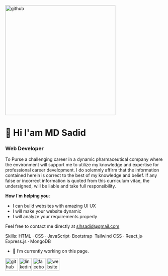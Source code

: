 <img src='https://camo.githubusercontent.com/5e3babfce4609dcd669a8f2a6d37b47c85486729942c57c5afbfc715f0b5dff7/68747470733a2f2f7777772e6469676974616c736f6c7574696f6e73657276696365732e636f6d2f696d672f73657276696365732f776562253230646576656c6f706d656e742e676966' alt='github' height='350'>


# 👋 Hi I'am MD Sadid
### Web Developer


To Purse a challenging career in a dynamic pharmaceutical company where the environment will support me to utilize my knowledge and expertise for professional career development. I do solemnly affirm that the information contained herein is correct to the best of my knowledge and belief. If any false or incorrect information is quoted from this curriculum vitae, the undersigned, will be liable and take full responsibility.

𝐇𝐨𝐰 𝐈'𝐦 𝐡𝐞𝐥𝐩𝐢𝐧𝐠 𝐲𝐨𝐮:

* I can build websites with amazing UI UX
* I will make your website dynamic
* I will analyze your requirements properly

Feel free to contact me directly at slhsadid@gmail.com


Skills:  HTML · CSS · JavaScript· Bootstrap· Tailwind CSS · React.js· Express.js · MongoDB

- 🔭 I’m currently working on this page. 


[<img src='https://cdn.jsdelivr.net/npm/simple-icons@3.0.1/icons/github.svg' alt='github' height='40'>](https://github.com/Sadid-git)  [<img src='https://cdn.jsdelivr.net/npm/simple-icons@3.0.1/icons/linkedin.svg' alt='linkedin' height='40'>](https://www.linkedin.com/in/md-sadid/)  [<img src='https://cdn.jsdelivr.net/npm/simple-icons@3.0.1/icons/facebook.svg' alt='facebook' height='40'>](https://www.facebook.com/https://www.facebook.com/sadid.ahmed.940/)  [<img src='https://cdn.jsdelivr.net/npm/simple-icons@3.0.1/icons/icloud.svg' alt='website' height='40'>](https://dancing-biscotti-9a901f.netlify.app/)  


